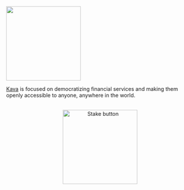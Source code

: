 # <p align="center">
  <img width="200" src="https://user-images.githubusercontent.com/95366163/149373067-1778652a-0040-40bb-b87e-37a09f9f0712.png">
</p>

[Kava](https://www.kava.io/) is focused on democratizing financial services and making them openly accessible to anyone, anywhere in the world.  <br>
<br>


<p align="center">
  <img width="200" alt="Stake button" src="https://user-images.githubusercontent.com/95366163/154649078-6f51abf5-6a02-4c78-b808-349c60bfb379.png">
</p>
